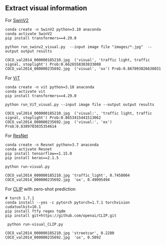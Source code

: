 
## Extract visual information 



For [SwinV2](https://arxiv.org/abs/2111.09883)

``` 
conda create -n SwinV2 python=3.10 anaconda
conda activate SwinV2
pip install transformers==4.29.0 
``` 

```
python run_swinv2_visual.py  --input image file "images/*.jpg"  --output output results
```

```
COCO_val2014_000000185210.jpg  ('visual', 'traffic light, traffic signal, stoplight') Prob:0.6626558303833008
COCO_val2014_000000235692.jpg  ('visual', 'ox') Prob:0.867093026638031
```

For [ViT](https://arxiv.org/abs/2010.11929)

``` 
conda create -n vit python=3.10 anaconda
conda activate vit
pip install transformers==4.29.0 
``` 


```
python run_ViT_visual.py --input image file --output output results
```

```
COCO_val2014_000000185210.jpg  ('visual:', 'traffic light, traffic signal, stoplight') Prob:0.8653415441513062
COCO_val2014_000000235692.jpg  ('visual:', 'ox') Prob:0.8389703035354614
```




For [ResNet](https://arxiv.org/abs/1512.03385)

```
conda create -n Resnet python=3.7 anaconda
conda activate Resnet
pip install tensorflow==1.15.0
pip install keras==2.1.5
``` 

``` 
python run-visual.py
```

``` 
COCO_val2014_000000185210.jpg 'traffic_light', 0.7458004
COCO_val2014_000000235692.jpg  'ox', 0.49095494
``` 

For [CLIP](https://github.com/openai/CLIP) with zero-shot prediction

```
# torch 1.7.1 
conda install --yes -c pytorch pytorch=1.7.1 torchvision cudatoolkit=10.1
pip install ftfy regex tqdm
pip install git+https://github.com/openai/CLIP.git
```

```
 python run-visual_CLIP.py
```

```
COCO_val2014_000000185210.jpg 'streetcar', 0.2280
COCO_val2014_000000235692.jpg  'ox', 0.5092
```




